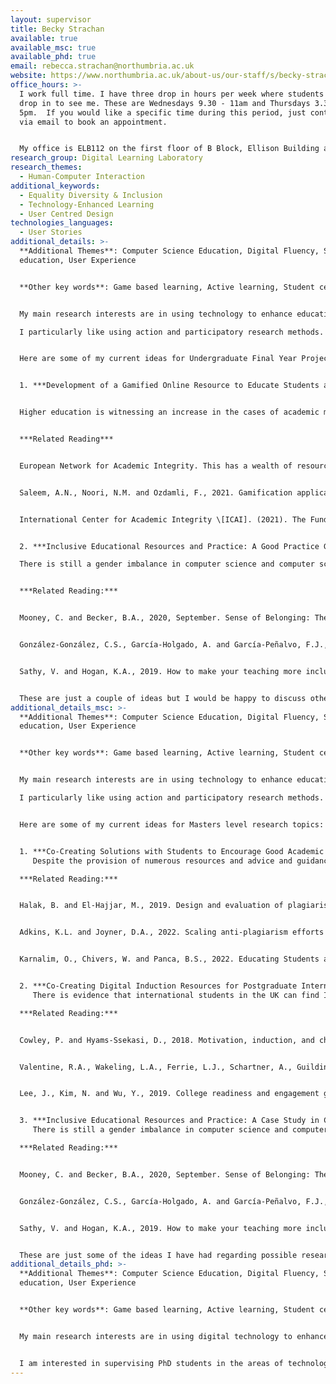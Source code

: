 ```yaml
---
layout: supervisor
title: Becky Strachan
available: true
available_msc: true
available_phd: true
email: rebecca.strachan@northumbria.ac.uk
website: https://www.northumbria.ac.uk/about-us/our-staff/s/becky-strachan/
office_hours: >-
  I work full time. I have three drop in hours per week where students can just
  drop in to see me. These are Wednesdays 9.30 - 11am and Thursdays 3.30-
  5pm.  If you would like a specific time during this period, just contact me
  via email to book an appointment.


  My office is ELB112 on the first floor of B Block, Ellison Building and my work phone no is 0191 227 3606.
research_group: Digital Learning Laboratory
research_themes:
  - Human-Computer Interaction
additional_keywords:
  - Equality Diversity & Inclusion
  - Technology-Enhanced Learning
  - User Centred Design
technologies_languages:
  - User Stories
additional_details: >-
  **Additional Themes**: Computer Science Education, Digital Fluency, STEM
  education, User Experience


  **Other key words**: Game based learning, Active learning, Student centred learning, Participatory research, Action research, Social inclusion, Pedagogy


  My main research interests are in using technology to enhance education and open up opportunities for people irrespective of their backgrounds, environment and culture. This is across a person’s lifetime from early years to college/university to lifelong learning. I am also interested in exploring how we can further enhance the education and student experience particularly in the computer science and wider STEM disciplines. I am also interested in the end user experience of technology more widely and also in how to embed sustainability into technology practices.

  I particularly like using action and participatory research methods.


  H﻿ere are some of my current ideas for Undergraduate Final Year Projects:


  1﻿. ***Development of a Gamified Online Resource to Educate Students about Good Academic Practice and how to Avoid Academic Misconduct.***


  H﻿igher education is witnessing an increase in the cases of academic misconduct including contract cheating and plagiarism. This project would look at developing a set of online resources to educate students about how to use good academic practice and avoid academic misconduct. It would ideally use a gamified approach to provide a more playful learning environment and focus on students in the computer science disciplines.


  ***R﻿elated Reading***


  E﻿uropean Network for Academic Integrity. This has a wealth of resources including a self-evaluation tool for students. See <https://www.academicintegrity.eu/wp/> and [https://www.academicintegrity.eu/survey](https://www.academicintegrity.eu/survey/)


  Saleem, A.N., Noori, N.M. and Ozdamli, F., 2021. Gamification applications in E-learning: A literature review. *Technology, Knowledge and Learning*, pp.1-21.


  International Center for Academic Integrity \[ICAI]. (2021). The Fundamental Values of Academic Integrity. (3rd ed.). <https://academicintegrity.org/images/pdfs/20019_ICAI-Fundamental-Values_R12.pdf>


  2﻿. ***Inclusive Educational Resources and Practice: A Good Practice Guide*** 

  There is still a gender imbalance in computer science and computer science education in the UK. This is mirrored elsewhere too. This project would develop an online guide for good practice around inclusive educational resources , focusing on the computer science disciplines.


  ***Related Reading:***


  Mooney, C. and Becker, B.A., 2020, September. Sense of Belonging: The intersectionality of self-identified minority status and gender in undergraduate computer science students. In United Kingdom & Ireland Computing Education Research conference. (pp. 24-30).


  González-González, C.S., García-Holgado, A. and García-Peñalvo, F.J., 2020, April. Strategies to introduce gender perspective in Engineering studies: a proposal based on self-diagnosis. In 2020 IEEE Global Engineering Education Conference (EDUCON) (pp. 1884-1890). IEEE.


  Sathy, V. and Hogan, K.A., 2019. How to make your teaching more inclusive. The Chronicle of Higher Education, 7.


  T﻿hese are just a couple of ideas but I would be happy to discuss other ideas that you may have related to my areas of interest.
additional_details_msc: >-
  **Additional Themes**: Computer Science Education, Digital Fluency, STEM
  education, User Experience


  **Other key words**: Game based learning, Active learning, Student centred learning, Participatory research, Action research, Social inclusion, Pedagogy


  My main research interests are in using technology to enhance education and open up opportunities for people irrespective of their backgrounds, environment and culture. This is across a person’s lifetime from early years to college/university to lifelong learning. I am also interested in exploring how we can further enhance the education and student experience particularly in the computer science and wider STEM disciplines. I am also interested in the end user experience of technology more widely and also in how to embed sustainability into technology practices.

  I particularly like using action and participatory research methods.


  Here are some of my current ideas for Masters level research topics:


  1. ***Co-Creating Solutions with Students to Encourage Good Academic Practice with a focus on Combatting Plagiarism***
     Despite the provision of numerous resources and advice and guidance on plagiarism, the Higher Education sector in the UK and elsewhere is still experiencing a significant number of cases of student plagiarism each year. This research study would use participatory action research to work with a set of students at Northumbria to explore their attitudes and behaviour towards academic misconduct and co-design a set of resources/approaches with them to encourage good academic practice and reduce cases of plagiarism within the wider student body.

  ***Related Reading:***


  Halak, B. and El-Hajjar, M., 2019. Design and evaluation of plagiarism prevention and detection techniques in engineering education. Higher Education Pedagogies, 4(1), pp.197-208.


  Adkins, K.L. and Joyner, D.A., 2022. Scaling anti‐plagiarism efforts to meet the needs of large online computer science classes: Challenges, solutions, and recommendations. Journal of Computer Assisted Learning.


  Karnalim, O., Chivers, W. and Panca, B.S., 2022. Educating Students about Programming Plagiarism and Collusion via Formative Feedback. ACM Transactions on Computing Education (TOCE).


  2. ***Co-Creating Digital Induction Resources for Postgraduate International Computer Science Students***
     There is evidence that international students in the UK can find I difficult to adapt to our way of education. We are also seeing increasing numbers of international students particularly at postgraduate levels and in disciplines such as computer science and business. This project will adopt exploratory research, working with a group of students to understand their experience of starting their postgraduate programmes with a view to developing a set of online induction resources to provide better support in the future.

  ***Related Reading:***


  Cowley, P. and Hyams-Ssekasi, D., 2018. Motivation, induction, and challenge: Examining the initial phase of international students’ educational sojourn. Journal of International Students, 8(1), pp.109-130.


  Valentine, R.A., Wakeling, L.A., Ferrie, L.J., Schartner, A., Guilding, C. and Peterson, J., 2019. Students on student induction–a cross-disciplinary action research project. ARELCS.


  Lee, J., Kim, N. and Wu, Y., 2019. College readiness and engagement gaps between domestic and international students: Re-envisioning educational diversity and equity for global campus. Higher Education, 77(3), pp.505-523.


  3. ***Inclusive Educational Resources and Practice: A Case Study in Computer Science at Northumbria University*** 
     There is still a gender imbalance in computer science and computer science education in the UK. This is mirrored elsewhere too. This research would use the computer science provision at Northumbria University to investigate the extent to which its educational resources and practice are inclusive. The research would employ an exploratory research approach.

  ***Related Reading:***


  Mooney, C. and Becker, B.A., 2020, September. Sense of Belonging: The intersectionality of self-identified minority status and gender in undergraduate computer science students. In United Kingdom & Ireland Computing Education Research conference. (pp. 24-30).


  González-González, C.S., García-Holgado, A. and García-Peñalvo, F.J., 2020, April. Strategies to introduce gender perspective in Engineering studies: a proposal based on self-diagnosis. In 2020 IEEE Global Engineering Education Conference (EDUCON) (pp. 1884-1890). IEEE.


  Sathy, V. and Hogan, K.A., 2019. How to make your teaching more inclusive. The Chronicle of Higher Education, 7.


  These are just some of the ideas I have had regarding possible research. We also have a set of data from Nigeria about online learning during the COVID Pandemic that could be made available to anybody interested in exploring online school education provision during COVID. I would also be happy to discuss other ideas you may have.
additional_details_phd: >-
  **Additional Themes**: Computer Science Education, Digital Fluency, STEM
  education, User Experience


  **Other key words**: Game based learning, Active learning, Student centred learning, Participatory research, Action research, Social inclusion, Pedagogy


  My main research interests are in using digital technology to enhance education and open up opportunities for people irrespective of their backgrounds, environment and culture. This is across a person’s lifetime from early years to college/university to lifelong learning. I am also interested in exploring how we can further enhance the education and student experience particularly in the computer science and wider STEM disciplines. This includes developing career knowledge and aspirations among young people to ensure we have a more diverse and inclusive STEM sector for the future. I am also interested more generally in the end user experience of digital technology and computing systems.


  I am interested in supervising PhD students in the areas of technology enhanced learning, digital literacy/digital fluency and computer science education. I particularly like using action and participatory research methods.
---
```

